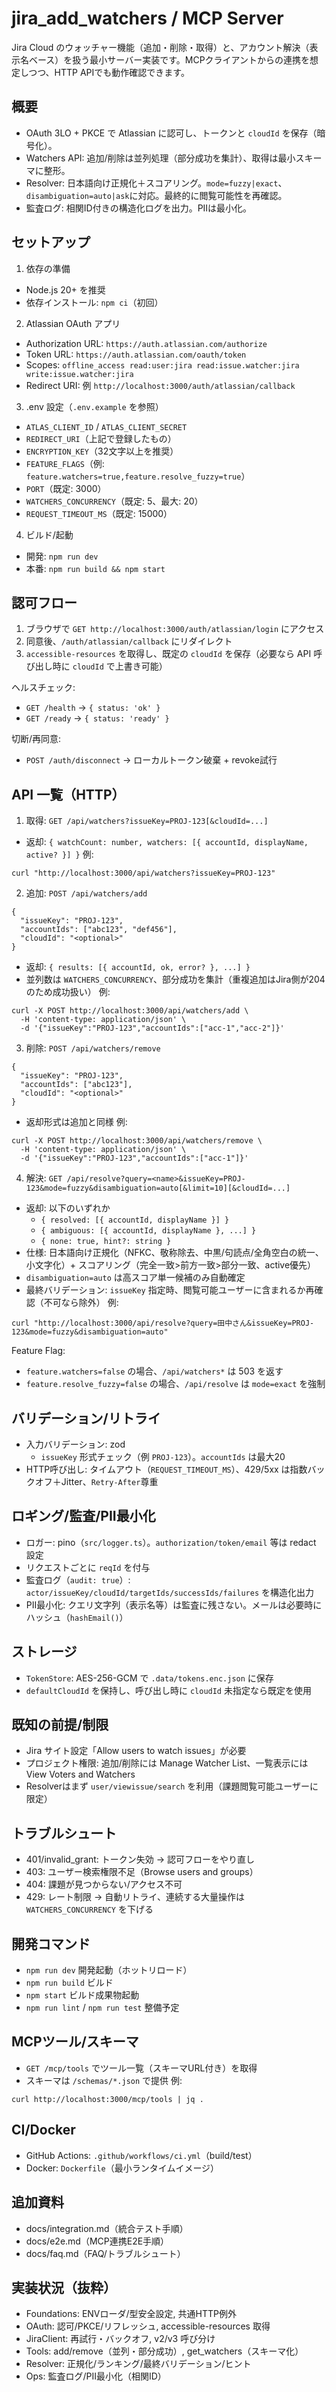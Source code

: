 # jira_add_watchers / MCP Server

Jira Cloud のウォッチャー機能（追加・削除・取得）と、アカウント解決（表示名ベース）を扱う最小サーバー実装です。MCPクライアントからの連携を想定しつつ、HTTP APIでも動作確認できます。

## 概要
- OAuth 3LO + PKCE で Atlassian に認可し、トークンと `cloudId` を保存（暗号化）。
- Watchers API: 追加/削除は並列処理（部分成功を集計）、取得は最小スキーマに整形。
- Resolver: 日本語向け正規化＋スコアリング。`mode=fuzzy|exact`、`disambiguation=auto|ask`に対応。最終的に閲覧可能性を再確認。
- 監査ログ: 相関ID付きの構造化ログを出力。PIIは最小化。

## セットアップ
1) 依存の準備
- Node.js 20+ を推奨
- 依存インストール: `npm ci`（初回）

2) Atlassian OAuth アプリ
- Authorization URL: `https://auth.atlassian.com/authorize`
- Token URL: `https://auth.atlassian.com/oauth/token`
- Scopes: `offline_access read:user:jira read:issue.watcher:jira write:issue.watcher:jira`
- Redirect URI: 例 `http://localhost:3000/auth/atlassian/callback`

3) .env 設定（`.env.example` を参照）
- `ATLAS_CLIENT_ID` / `ATLAS_CLIENT_SECRET`
- `REDIRECT_URI`（上記で登録したもの）
- `ENCRYPTION_KEY`（32文字以上を推奨）
- `FEATURE_FLAGS`（例: `feature.watchers=true,feature.resolve_fuzzy=true`）
- `PORT`（既定: 3000）
- `WATCHERS_CONCURRENCY`（既定: 5、最大: 20）
- `REQUEST_TIMEOUT_MS`（既定: 15000）

4) ビルド/起動
- 開発: `npm run dev`
- 本番: `npm run build && npm start`

## 認可フロー
1) ブラウザで `GET http://localhost:3000/auth/atlassian/login` にアクセス
2) 同意後、`/auth/atlassian/callback` にリダイレクト
3) `accessible-resources` を取得し、既定の `cloudId` を保存（必要なら API 呼び出し時に `cloudId` で上書き可能）

ヘルスチェック:
- `GET /health` -> `{ status: 'ok' }`
- `GET /ready` -> `{ status: 'ready' }`

切断/再同意:
- `POST /auth/disconnect` -> ローカルトークン破棄 + revoke試行

## API 一覧（HTTP）

1) 取得: `GET /api/watchers?issueKey=PROJ-123[&cloudId=...]`
- 返却: `{ watchCount: number, watchers: [{ accountId, displayName, active? }] }`
例:
```
curl "http://localhost:3000/api/watchers?issueKey=PROJ-123"
```

2) 追加: `POST /api/watchers/add`
```
{
  "issueKey": "PROJ-123",
  "accountIds": ["abc123", "def456"],
  "cloudId": "<optional>"
}
```
- 返却: `{ results: [{ accountId, ok, error? }, ...] }`
- 並列数は `WATCHERS_CONCURRENCY`、部分成功を集計（重複追加はJira側が204のため成功扱い）
例:
```
curl -X POST http://localhost:3000/api/watchers/add \
  -H 'content-type: application/json' \
  -d '{"issueKey":"PROJ-123","accountIds":["acc-1","acc-2"]}'
```

3) 削除: `POST /api/watchers/remove`
```
{
  "issueKey": "PROJ-123",
  "accountIds": ["abc123"],
  "cloudId": "<optional>"
}
```
- 返却形式は追加と同様
例:
```
curl -X POST http://localhost:3000/api/watchers/remove \
  -H 'content-type: application/json' \
  -d '{"issueKey":"PROJ-123","accountIds":["acc-1"]}'
```

4) 解決: `GET /api/resolve?query=<name>&issueKey=PROJ-123&mode=fuzzy&disambiguation=auto[&limit=10][&cloudId=...]`
- 返却: 以下のいずれか
  - `{ resolved: [{ accountId, displayName }] }`
  - `{ ambiguous: [{ accountId, displayName }, ...] }`
  - `{ none: true, hint?: string }`
- 仕様: 日本語向け正規化（NFKC、敬称除去、中黒/句読点/全角空白の統一、小文字化）+ スコアリング（完全一致>前方一致>部分一致、active優先）
- `disambiguation=auto` は高スコア単一候補のみ自動確定
- 最終バリデーション: `issueKey` 指定時、閲覧可能ユーザーに含まれるか再確認（不可なら除外）
例:
```
curl "http://localhost:3000/api/resolve?query=田中さん&issueKey=PROJ-123&mode=fuzzy&disambiguation=auto"
```

Feature Flag:
- `feature.watchers=false` の場合、`/api/watchers*` は 503 を返す
- `feature.resolve_fuzzy=false` の場合、`/api/resolve` は `mode=exact` を強制

## バリデーション/リトライ
- 入力バリデーション: zod
  - `issueKey` 形式チェック（例 `PROJ-123`）。`accountIds` は最大20
- HTTP呼び出し: タイムアウト（`REQUEST_TIMEOUT_MS`）、429/5xx は指数バックオフ＋Jitter、`Retry-After`尊重

## ロギング/監査/PII最小化
- ロガー: pino（`src/logger.ts`）。`authorization/token/email` 等は redact 設定
- リクエストごとに `reqId` を付与
- 監査ログ（`audit: true`）: `actor/issueKey/cloudId/targetIds/successIds/failures` を構造化出力
- PII最小化: クエリ文字列（表示名等）は監査に残さない。メールは必要時にハッシュ（`hashEmail()`）

## ストレージ
- `TokenStore`: AES-256-GCM で `.data/tokens.enc.json` に保存
- `defaultCloudId` を保持し、呼び出し時に `cloudId` 未指定なら既定を使用

## 既知の前提/制限
- Jira サイト設定「Allow users to watch issues」が必要
- プロジェクト権限: 追加/削除には Manage Watcher List、一覧表示には View Voters and Watchers
- Resolverはまず `user/viewissue/search` を利用（課題閲覧可能ユーザーに限定）

## トラブルシュート
- 401/invalid_grant: トークン失効 -> 認可フローをやり直し
- 403: ユーザー検索権限不足（Browse users and groups）
- 404: 課題が見つからない/アクセス不可
- 429: レート制限 -> 自動リトライ、連続する大量操作は `WATCHERS_CONCURRENCY` を下げる

## 開発コマンド
- `npm run dev` 開発起動（ホットリロード）
- `npm run build` ビルド
- `npm start` ビルド成果物起動
- `npm run lint` / `npm run test` 整備予定

## MCPツール/スキーマ
- `GET /mcp/tools` でツール一覧（スキーマURL付き）を取得
- スキーマは `/schemas/*.json` で提供
例:
```
curl http://localhost:3000/mcp/tools | jq .
```

## CI/Docker
- GitHub Actions: `.github/workflows/ci.yml`（build/test）
- Docker: `Dockerfile`（最小ランタイムイメージ）

## 追加資料
- docs/integration.md（統合テスト手順）
- docs/e2e.md（MCP連携E2E手順）
- docs/faq.md（FAQ/トラブルシュート）

## 実装状況（抜粋）
- Foundations: ENVローダ/型安全設定, 共通HTTP例外
- OAuth: 認可/PKCE/リフレッシュ, accessible-resources 取得
- JiraClient: 再試行・バックオフ, v2/v3 呼び分け
- Tools: add/remove（並列・部分成功）, get_watchers（スキーマ化）
- Resolver: 正規化/ランキング/最終バリデーション/ヒント
- Ops: 監査ログ/PII最小化（相関ID）
